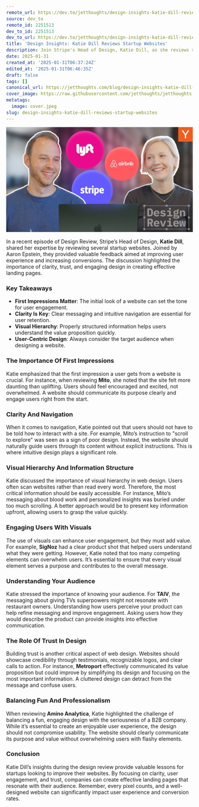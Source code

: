 ```yaml
---
remote_url: https://dev.to/jetthoughts/design-insights-katie-dill-reviews-startup-websites-492p
source: dev_to
remote_id: 2251513
dev_to_id: 2251513
dev_to_url: https://dev.to/jetthoughts/design-insights-katie-dill-reviews-startup-websites-492p
title: 'Design Insights: Katie Dill Reviews Startup Websites'
description: Join Stripe's Head of Design, Katie Dill, as she reviews startup websites, offering insights on improving user experience, clarity, and trust in design. Discover key takeaways for effective web design.
date: 2025-01-31
created_at: '2025-01-31T06:37:24Z'
edited_at: '2025-01-31T06:46:35Z'
draft: false
tags: []
canonical_url: https://jetthoughts.com/blog/design-insights-katie-dill-reviews-startup-websites/
cover_image: https://raw.githubusercontent.com/jetthoughts/jetthoughts.github.io/master/content/blog/design-insights-katie-dill-reviews-startup-websites/cover.jpeg
metatags:
  image: cover.jpeg
slug: design-insights-katie-dill-reviews-startup-websites
---
```

[![Design Insights: Katie Dill Reviews Startup Websites](file_0.jpg)](https://www.youtube.com/watch?v=DY5Z-uZ6ZMc)

In a recent episode of Design Review, Stripe’s Head of Design, **Katie Dill**, shared her expertise by reviewing several startup websites. Joined by Aaron Epstein, they provided valuable feedback aimed at improving user experience and increasing conversions. The discussion highlighted the importance of clarity, trust, and engaging design in creating effective landing pages.

### Key Takeaways

*   **First Impressions Matter**: The initial look of a website can set the tone for user engagement.
*   **Clarity Is Key**: Clear messaging and intuitive navigation are essential for user retention.
*   **Visual Hierarchy**: Properly structured information helps users understand the value proposition quickly.
*   **User-Centric Design**: Always consider the target audience when designing a website.

### The Importance Of First Impressions

Katie emphasized that the first impression a user gets from a website is crucial. For instance, when reviewing **Mito**, she noted that the site felt more daunting than uplifting. Users should feel encouraged and excited, not overwhelmed. A website should communicate its purpose clearly and engage users right from the start.

### Clarity And Navigation

When it comes to navigation, Katie pointed out that users should not have to be told how to interact with a site. For example, Mito’s instruction to "scroll to explore" was seen as a sign of poor design. Instead, the website should naturally guide users through its content without explicit instructions. This is where intuitive design plays a significant role.

### Visual Hierarchy And Information Structure

Katie discussed the importance of visual hierarchy in web design. Users often scan websites rather than read every word. Therefore, the most critical information should be easily accessible. For instance, Mito’s messaging about blood work and personalized insights was buried under too much scrolling. A better approach would be to present key information upfront, allowing users to grasp the value quickly.

### Engaging Users With Visuals

The use of visuals can enhance user engagement, but they must add value. For example, **SigNoz** had a clear product shot that helped users understand what they were getting. However, Katie noted that too many competing elements can overwhelm users. It’s essential to ensure that every visual element serves a purpose and contributes to the overall message.

### Understanding Your Audience

Katie stressed the importance of knowing your audience. For **TAIV**, the messaging about giving TVs superpowers might not resonate with restaurant owners. Understanding how users perceive your product can help refine messaging and improve engagement. Asking users how they would describe the product can provide insights into effective communication.

### The Role Of Trust In Design

Building trust is another critical aspect of web design. Websites should showcase credibility through testimonials, recognizable logos, and clear calls to action. For instance, **Metroport** effectively communicated its value proposition but could improve by simplifying its design and focusing on the most important information. A cluttered design can detract from the message and confuse users.

### Balancing Fun And Professionalism

When reviewing **Amino Analytica**, Katie highlighted the challenge of balancing a fun, engaging design with the seriousness of a B2B company. While it’s essential to create an enjoyable user experience, the design should not compromise usability. The website should clearly communicate its purpose and value without overwhelming users with flashy elements.

### Conclusion

Katie Dill’s insights during the design review provide valuable lessons for startups looking to improve their websites. By focusing on clarity, user engagement, and trust, companies can create effective landing pages that resonate with their audience. Remember, every pixel counts, and a well-designed website can significantly impact user experience and conversion rates.
